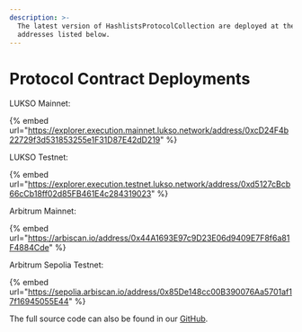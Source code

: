 ```yaml
---
description: >-
  The latest version of HashlistsProtocolCollection are deployed at the
  addresses listed below.
---
```


# Protocol Contract Deployments

LUKSO Mainnet:&#x20;

{% embed url="https://explorer.execution.mainnet.lukso.network/address/0xcD24F4b22729f3d531853255e1F31D87E42dD219" %}

LUKSO Testnet:&#x20;

{% embed url="https://explorer.execution.testnet.lukso.network/address/0xd5127cBcb66cCb18ff02d85FB461E4c284319023" %}

Arbitrum Mainnet:

{% embed url="https://arbiscan.io/address/0x44A1693E97c9D23E06d9409E7F8f6a81F4884Cde" %}

Arbitrum Sepolia Testnet:

{% embed url="https://sepolia.arbiscan.io/address/0x85De148cc00B390076Aa5701af17f16945055E44" %}

The full source code can also be found in our [GitHub](https://github.com/yearone-io/hashlists-protocol/blob/main/contracts/HashlistsProtocolCollection.sol).
